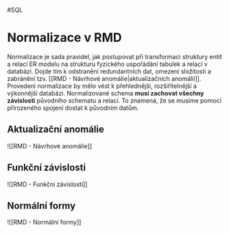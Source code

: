 #SQL
# Normalizace v RMD
Normalizace je sada pravidel, jak postupovat při transformaci struktury entit a relací ER modelu na strukturu fyzického uspořádání tabulek a relací v databázi. Dojde tím k odstranění redundantních dat, omezení složitosti a zabránění tzv. [[RMD - Návrhové anomálie|aktualizačních anomálií]]. Provedení normalizace by mělo vést k přehlednější, rozšiřitelnější a výkonnější databázi. Normalizované schema **musí zachovat všechny závislosti** původního schematu a relací. To znamená, že se musíme pomocí přirozeného spojení dostat k původním datům.

## Aktualizační anomálie
![[RMD - Návrhové anomálie]]

## Funkční závislosti
![[RMD - Funkční závislosti]]

## Normální formy
![[RMD - Normální formy]]